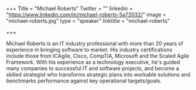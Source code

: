 +++
Title = "Michael Roberts"
Twitter = ""
linkedin = "https://www.linkedin.com/in/michael-roberts-5a72032/"
image = "michael-roberts.jpg"
type = "speaker"
linktitle = "michael-roberts"

+++

Michael Roberts is an IT industry professional with more than 20 years of experience in bringing software to market.  His industry certifications include those from ICAgile, Cisco, CompTIA, Microsoft and the Scaled Agile Framework.  With his experience as a technology executive, he's guided many companies to successful IT and software projects, and become a skilled strategist who transforms strategic plans into workable solutions and benchmarks performance against key operational targets/goals.
